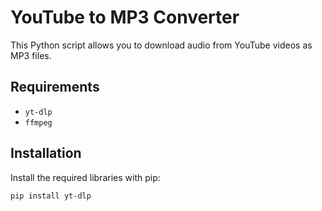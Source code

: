 # YouTube to MP3 Converter

This Python script allows you to download audio from YouTube videos as MP3 files.

## Requirements

- `yt-dlp`
- `ffmpeg`

## Installation

Install the required libraries with pip:

```bash
pip install yt-dlp
